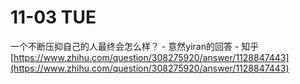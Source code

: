 # 11-03 TUE

一个不断压抑自己的人最终会怎么样？ - 意然yiran的回答 - 知乎 [https://www.zhihu.com/question/308275920/answer/1128847443](https://www.zhihu.com/question/308275920/answer/1128847443)
